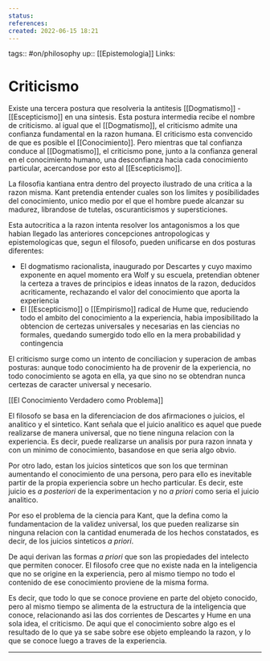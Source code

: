 ```yaml
---
status:
references:
created: 2022-06-15 18:21
---
```

tags:: #on/philosophy 
up:: [[Epistemologia]]
Links: 
# Criticismo
Existe una tercera postura que resolveria la antitesis [[Dogmatismo]] - [[Escepticismo]] en una sintesis. Esta postura intermedia recibe el nombre de criticismo. al igual que el [[Dogmatismo]], el criticismo admite una confianza fundamental en la razon humana. El criticismo esta convencido de que es posible el [[Conocimiento]]. Pero mientras que tal confianza conduce al [[Dogmatismo]], el criticismo pone, junto a la confianza general en el conocimiento humano, una desconfianza hacia cada conocimiento particular, acercandose por esto al [[Escepticismo]]. 

La filosofia kantiana entra dentro del proyecto ilustrado de una critica a la razon misma. Kant pretendia entender cuales son los limites y posibilidades del conocimiento, unico medio por el que el hombre puede alcanzar su madurez, librandose de tutelas, oscuranticismos y supersticiones.

Esta autocritica a la razon intenta resolver los antagonismos a los que habian llegado las anteriores concepciones antropologicas y epistemologicas que, segun el filosofo, pueden unificarse en dos posturas diferentes:
- El dogmatismo racionalista, inaugurado por Descartes y cuyo maximo exponente en aquel momento era Wolf y su escuela, pretendian obtener la certeza a traves de principios e ideas innatos de la razon, deducidos acriticamente, rechazando el valor del conocimiento que aporta la experiencia
- El [[Escepticismo]] o [[Empirismo]] radical de Hume que, reduciendo todo el ambito del conocimiento a la experiencia, habia imposibilitado la obtencion de certezas universales y necesarias en las ciencias no formales, quedando sumergido todo ello en la mera probabilidad y contingencia

El criticismo surge como un intento de conciliacion y superacion de ambas posturas: aunque todo conocimiento ha de provenir de la experiencia, no todo conocimiento se agota en ella, ya que sino no se obtendran nunca certezas de caracter universal y necesario.

[[El Conocimiento Verdadero como Problema]]

El filosofo se basa en la diferenciacion de dos afirmaciones o juicios, el analitico y el sintetico. Kant señala que el juicio analitico es aquel que puede realizarse de manera universal, que no tiene ninguna relacion con la experiencia. Es decir, puede realizarse un analisis por pura razon innata y con un minimo de conocimiento, basandose en que seria algo obvio.

Por otro lado, estan los juicios sinteticos que son los que terminan aumentando el conocimiento de una persona, pero para ello es inevitable partir de la propia experiencia sobre un hecho particular. Es decir, este juicio es *a posteriori* de la experimentacion y no *a priori* como seria el juicio analitico.

Por eso el problema de la ciencia para Kant, que la defina como la fundamentacion de la validez universal, los que pueden realizarse sin ninguna relacion con la cantidad enumerada de los hechos constatados, es decir, de los juicios sinteticos *a priori*.

De aqui derivan las formas *a priori* que son las propiedades del intelecto que permiten conocer. El filosofo cree que no existe nada en la inteligencia que no se origine en la experiencia, pero al mismo tiempo no todo el contenido de ese conocimiento proviene de la misma forma.

Es decir, que todo lo que se conoce proviene en parte del objeto conocido, pero al mismo tiempo se alimenta de la estructura de la inteligencia que conoce, relacionando asi las dos corrientes de Descartes y Hume en una sola idea, el criticismo. De aqui que el conocimiento sobre algo es el resultado de lo que ya se sabe sobre ese objeto empleando la razon, y lo que se conoce luego a traves de la experiencia.

___
